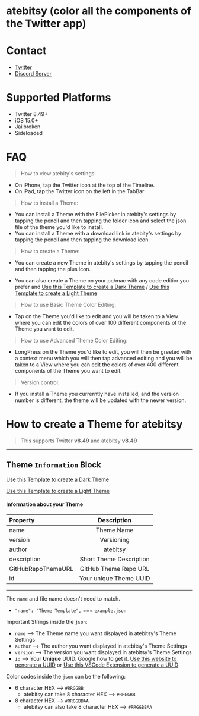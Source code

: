 # atebitsy (color all the components of the Twitter app)

# Contact
* [Twitter](https://twitter.com/atebitsy)
* [Discord Server](https://discord.gg/G3t9CMbDe4) 

# Supported Platforms
* Twitter 8.49+
* iOS 15.0+
* Jailbroken
* Sideloaded

# FAQ

> How to view atebity's settings:
* On iPhone, tap the Twitter icon at the top of the Timeline.
* On iPad, tap the Twitter icon on the left in the TabBar

> How to install a Theme:
* You can install a Theme with the FilePicker in atebity's settings by tapping the pencil and then tapping the folder icon and select the json file of the theme you'd like to install.
* You can install a Theme with a download link in atebity's settings by tapping the pencil and then tapping the download icon.

> How to create a Theme:
* You can create a new Theme in atebity's settings by tapping the pencil and then tapping the plus icon.

* You can also create a Theme on your pc/mac with any code editior you prefer and
[Use this Template to create a Dark Theme](https://github.com/atebitsy/theme-template) / [Use this Template to create a Light Theme](https://github.com/atebitsy/theme-template) 

> How to use Basic Theme Color Editing:
* Tap on the Theme you'd like to edit and you will be taken to a View where you can edit the colors of over 100 different components of the Theme you want to edit.

> How to use Advanced Theme Color Editing:
* LongPress on the Theme you'd like to edit, you will then be greeted with a context menu which you will then tap advanced editing and you will be taken to a View where you can edit the colors of over 400 different components of the Theme you want to edit.

> Version control:
* If you install a Theme you currerntly have installed, and the version number is different, the theme will be updated with the newer version.

# How to create a Theme for atebitsy
> This supports Twitter **v8.49** and atebitsy **v8.49**

- - - -

## **Theme `Information` Block**
[Use this Template to create a Dark Theme](https://github.com/atebitsy/theme-template)

[Use this Template to create a Light Theme](https://github.com/atebitsy/theme-template)

#### Information about your Theme
| Property        | Description       |
|:--------------- | :---------------: |
| name            | Theme Name        |
| version         | Versioning        |
| author     | atebitsy |
| description     | Short Theme Description |
| GitHubRepoThemeURL     | GitHub Theme Repo URL |
| id              | Your unique Theme UUID  |

- - - -

The `name` and file name doesn't need to match.
  - `"name": "Theme Template",` === `example.json`

Important Strings inside the `json`:
* `name` --> The Theme name you want displayed in atebitsy's Theme Settings
* `author` --> The author you want displayed in atebitsy's Theme Settings
* `version` --> The version you want displayed in atebitsy's Theme Settings
* `id` --> Your **Unique** UUID. Google how to get it. [Use this website to generate a UUID](https://www.uuidgenerator.net) or 
[Use this VSCode Extension to generate a UUID](https://marketplace.visualstudio.com/items?itemName=netcorext.uuid-generator) 

Color codes inside the `json` can be the following:
* 6 character HEX --> `#RRGGBB`
  * atebitsy can take 8 character HEX --> `#RRGGBB`
* 8 character HEX --> `#RRGGBBAA`
  * atebitsy can also take 8 character HEX --> `#RRGGBBAA`
